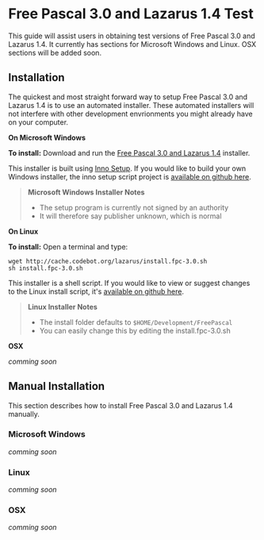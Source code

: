 # Free Pascal 3.0 and Lazarus 1.4 Test

This guide will assist users in obtaining test versions of Free Pascal 3.0 and Lazarus 1.4. It currently has sections for Microsoft Windows and Linux. OSX sections will be added soon.

## Installation

The quickest and most straight forward way to setup Free Pascal 3.0 and Lazarus 1.4 is to use an automated installer. These automated installers will not interfere with other development envrionments you might already have on your computer.

**On Microsoft Windows**

**__To install:__** Download and run the [Free Pascal 3.0 and Lazarus 1.4](http://cache.codebot.org/lazarus/setup.exe) installer.

This installer is built using [Inno Setup](http://www.jrsoftware.org/isinfo.php). If you would like to build your own Windows installer, the inno setup script project is [available on github here](https://github.com/sysrpl/Codebot.Setup/blob/master/windows/setup.iss).

> **Microsoft Windows Installer Notes**
> - The setup program is currently not signed by an authority
> - It will therefore say publisher unknown, which is normal

**On Linux**

**__To install:__** Open a terminal and type:

```
wget http://cache.codebot.org/lazarus/install.fpc-3.0.sh
sh install.fpc-3.0.sh
```

This installer is a shell script. If you would like to view or suggest changes to the Linux install script, it's  [available on github here](https://github.com/sysrpl/Codebot.Setup/blob/master/linux/install.fpc-3.0.sh).

> **Linux Installer Notes**
> - The install folder defaults to `$HOME/Development/FreePascal`
> - You can easily change this by editing the install.fpc-3.0.sh

**OSX**

*comming soon*

## Manual Installation

This section describes how to install Free Pascal 3.0 and Lazarus 1.4 manually.

### Microsoft Windows

*comming soon*

### Linux

*comming soon*

### OSX

*comming soon*
